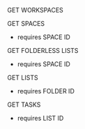 GET WORKSPACES

GET SPACES

- requires SPACE ID

GET FOLDERLESS LISTS

- requires SPACE ID

GET LISTS

- requires FOLDER ID

GET TASKS

- requires LIST ID
